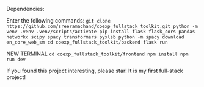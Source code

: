 Dependencies:

Enter the following commands:
`git clone https://github.com/sreeramachand/coexp_fullstack_toolkit.git
python -m venv .venv
.venv/scripts/activate
pip install flask flask_cors pandas networkx scipy spacy transformers pyxlsb
python -m spacy download en_core_web_sm
cd coexp_fullstack_toolkit/backend
flask run`

NEW TERMINAL
`cd coexp_fullstack_toolkit/frontend
npm install
npm run dev`

If you found this project interesting, please star! It is my first full-stack project!
